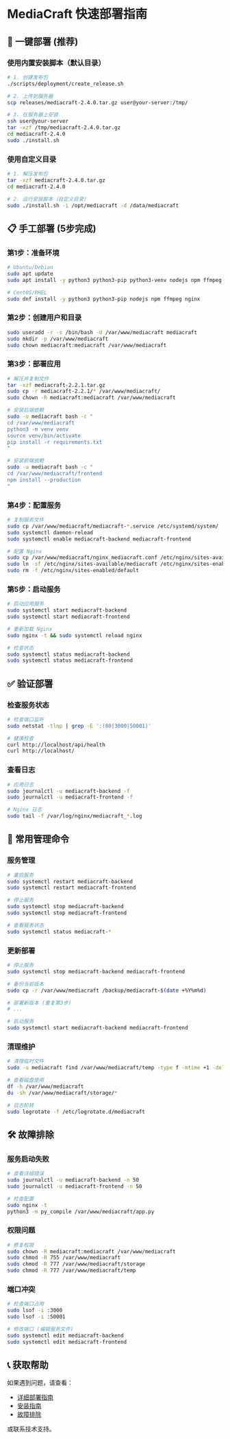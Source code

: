 # MediaCraft 快速部署指南

## 🚀 一键部署 (推荐)

### 使用内置安装脚本（默认目录）
```bash
# 1. 创建发布包
./scripts/deployment/create_release.sh

# 2. 上传到服务器
scp releases/mediacraft-2.4.0.tar.gz user@your-server:/tmp/

# 3. 在服务器上安装
ssh user@your-server
tar -xzf /tmp/mediacraft-2.4.0.tar.gz
cd mediacraft-2.4.0
sudo ./install.sh
```

### 使用自定义目录
```bash
# 1. 解压发布包
tar -xzf mediacraft-2.4.0.tar.gz
cd mediacraft-2.4.0

# 2. 运行安装脚本（自定义目录）
sudo ./install.sh -i /opt/mediacraft -d /data/mediacraft
```

## 📋 手工部署 (5步完成)

### 第1步：准备环境
```bash
# Ubuntu/Debian
sudo apt update
sudo apt install -y python3 python3-pip python3-venv nodejs npm ffmpeg nginx

# CentOS/RHEL
sudo dnf install -y python3 python3-pip nodejs npm ffmpeg nginx
```

### 第2步：创建用户和目录
```bash
sudo useradd -r -s /bin/bash -d /var/www/mediacraft mediacraft
sudo mkdir -p /var/www/mediacraft
sudo chown mediacraft:mediacraft /var/www/mediacraft
```

### 第3步：部署应用
```bash
# 解压并复制文件
tar -xzf mediacraft-2.2.1.tar.gz
sudo cp -r mediacraft-2.2.1/* /var/www/mediacraft/
sudo chown -R mediacraft:mediacraft /var/www/mediacraft

# 安装后端依赖
sudo -u mediacraft bash -c "
cd /var/www/mediacraft
python3 -m venv venv
source venv/bin/activate
pip install -r requirements.txt
"

# 安装前端依赖
sudo -u mediacraft bash -c "
cd /var/www/mediacraft/frontend
npm install --production
"
```

### 第4步：配置服务
```bash
# 复制服务文件
sudo cp /var/www/mediacraft/mediacraft-*.service /etc/systemd/system/
sudo systemctl daemon-reload
sudo systemctl enable mediacraft-backend mediacraft-frontend

# 配置 Nginx
sudo cp /var/www/mediacraft/nginx_mediacraft.conf /etc/nginx/sites-available/mediacraft
sudo ln -sf /etc/nginx/sites-available/mediacraft /etc/nginx/sites-enabled/
sudo rm -f /etc/nginx/sites-enabled/default
```

### 第5步：启动服务
```bash
# 启动应用服务
sudo systemctl start mediacraft-backend
sudo systemctl start mediacraft-frontend

# 重新加载 Nginx
sudo nginx -t && sudo systemctl reload nginx

# 检查状态
sudo systemctl status mediacraft-backend
sudo systemctl status mediacraft-frontend
```

## ✅ 验证部署

### 检查服务状态
```bash
# 检查端口监听
sudo netstat -tlnp | grep -E ':(80|3000|50001)'

# 健康检查
curl http://localhost/api/health
curl http://localhost/
```

### 查看日志
```bash
# 应用日志
sudo journalctl -u mediacraft-backend -f
sudo journalctl -u mediacraft-frontend -f

# Nginx 日志
sudo tail -f /var/log/nginx/mediacraft_*.log
```

## 🔧 常用管理命令

### 服务管理
```bash
# 重启服务
sudo systemctl restart mediacraft-backend
sudo systemctl restart mediacraft-frontend

# 停止服务
sudo systemctl stop mediacraft-backend
sudo systemctl stop mediacraft-frontend

# 查看服务状态
sudo systemctl status mediacraft-*
```

### 更新部署
```bash
# 停止服务
sudo systemctl stop mediacraft-backend mediacraft-frontend

# 备份当前版本
sudo cp -r /var/www/mediacraft /backup/mediacraft-$(date +%Y%m%d)

# 部署新版本 (重复第3步)
# ...

# 启动服务
sudo systemctl start mediacraft-backend mediacraft-frontend
```

### 清理维护
```bash
# 清理临时文件
sudo -u mediacraft find /var/www/mediacraft/temp -type f -mtime +1 -delete

# 查看磁盘使用
df -h /var/www/mediacraft
du -sh /var/www/mediacraft/storage/*

# 日志轮转
sudo logrotate -f /etc/logrotate.d/mediacraft
```

## 🛠️ 故障排除

### 服务启动失败
```bash
# 查看详细错误
sudo journalctl -u mediacraft-backend -n 50
sudo journalctl -u mediacraft-frontend -n 50

# 检查配置
sudo nginx -t
python3 -m py_compile /var/www/mediacraft/app.py
```

### 权限问题
```bash
# 修复权限
sudo chown -R mediacraft:mediacraft /var/www/mediacraft
sudo chmod -R 755 /var/www/mediacraft
sudo chmod -R 777 /var/www/mediacraft/storage
sudo chmod -R 777 /var/www/mediacraft/temp
```

### 端口冲突
```bash
# 检查端口占用
sudo lsof -i :3000
sudo lsof -i :50001

# 修改端口 (编辑服务文件)
sudo systemctl edit mediacraft-backend
sudo systemctl edit mediacraft-frontend
```

## 📞 获取帮助

如果遇到问题，请查看：
- [详细部署指南](./MANUAL_DEPLOYMENT.md)
- [安装指南](./INSTALLATION.md)
- [故障排除](./TROUBLESHOOTING.md)

或联系技术支持。
